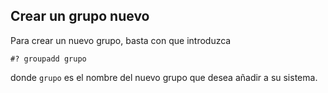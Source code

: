 ## Crear un grupo nuevo

Para crear un nuevo grupo, basta con que introduzca

```
#? groupadd grupo
```

donde `grupo` es el nombre del nuevo grupo que desea añadir a su sistema.
